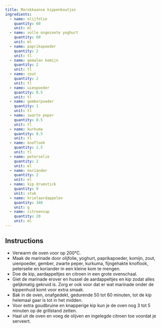 ```yaml
---
title: Marokkaanse kippenboutjes
ingredients:
  - name: olijfolie
    quantity: 60
    unit: ml
  - name: volle ongezoete yoghurt
    quantity: 60
    unit: ml
  - name: paprikapoeder
    quantity: 2
    unit: tl
  - name: gemalen komijn
    quantity: 2
    unit: tl
  - name: zout
    quantity: 2
    unit: tl
  - name: uienpoeder
    quantity: 0.5
    unit: tl
  - name: gemberpoeder
    quantity: 1
    unit: tl
  - name: zwarte peper
    quantity: 0.5
    unit: tl
  - name: kurkuma
    quantity: 0.5
    unit: tl
  - name: knoflook
    quantity: 2.5
    unit: tl
  - name: peterselie
    quantity: 2
    unit: el
  - name: koriander
    quantity: 2
    unit: el
  - name: kip drumstick
    quantity: 9
    unit: stuk
  - name: krielaardappelen
    quantity: 340
    unit: g
  - name: citroensap
    quantity: 20
    unit: ml
---
```


<Recipe />

## Instructions
  - Verwarm de oven voor op 200°C.
  - Maak de marinade door olijfolie, yoghurt, paprikapoeder, komijn, zout, uienpoeder, gember, zwarte peper, kurkuma, fijngehakte knoflook, peterselie en koriander in een kleine kom te mengen.
  - Doe de kip, aardappeltjes en citroen in een grote ovenschaal.
  - Giet de marinade erover en hussel de aardappeltjes en kip zodat alles gelijkmatig gekruid is. Zorg er ook voor dat er wat marinade onder de kippenhuid komt voor extra smaak.
  - Bak in de oven, onafgedekt, gedurende 50 tot 60 minuten, tot de kip helemaal gaar is tot in het midden.
  - Voor extra goudbruine en knapperige kip kun je de oven nog 3 tot 5 minuten op de grillstand zetten.
  - Haal uit de oven en voeg de olijven en ingelegde citroen toe voordat je serveert.